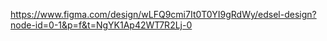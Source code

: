 https://www.figma.com/design/wLFQ9cmi7It0T0YI9gRdWy/edsel-design?node-id=0-1&p=f&t=NgYK1Ap42WT7R2Lj-0

